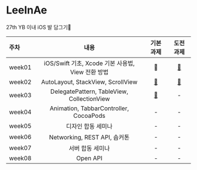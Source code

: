 # LeeInAe
27th YB 이내 iOS 발 담그기🌈

|주차|내용|기본 과제|도전 과제|
|:---|:---:|:---:|:---:|
|week01|iOS/Swift 기초, Xcode 기본 사용법, View 전환 방법| 🍏 | [🍎](https://github.com/27thONSOPT-iOS/LeeInAe/tree/master/assignment/27th_iOS_assignment_week01) |
|week02|AutoLayout, StackView, ScrollView| [🍏](https://github.com/27thONSOPT-iOS/LeeInAe/tree/master/assignment/27th_iOS_assignment_week02) | [🍎](https://github.com/27thONSOPT-iOS/LeeInAe/tree/master/assignment/27th_iOS_assignment_week02) | 
|week03|DelegatePattern, TableView, CollectionView| [🍏](https://github.com/27thONSOPT-iOS/LeeInAe/tree/master/assignment/27th_iOS_assignment_week03) | - | 
|week04|Animation, TabbarController, CocoaPods| - | - | 
|week05|디자인 합동 세미나| - | - | 
|week06|Networking, REST API, 솝커톤| - | - | 
|week07|서버 합동 세미나| - | - | 
|week08|Open API| - | - | 
